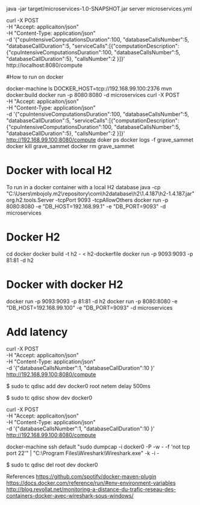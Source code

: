 java -jar target/microservices-1.0-SNAPSHOT.jar server microservices.yml

curl -X POST \
-H "Accept: applicaiton/json" \
-H "Content-Type: application/json" \
-d '{"cpuIntensiveComputationsDuration":100, "databaseCallsNumber":5, "databaseCallDuration":5, "serviceCalls":[{"computationDescription":{"cpuIntensiveComputationsDuration":100, "databaseCallsNumber":5, "databaseCallDuration":5}, "callsNumber":2 }]}' \
http://localhost:8080/compute



#How to run on docker

docker-machine ls
DOCKER_HOST=tcp://192.168.99.100:2376
mvn docker:build
docker run -p 8080:8080 -d microservices
curl -X POST \
-H "Accept: applicaiton/json" \
-H "Content-Type: application/json" \
-d '{"cpuIntensiveComputationsDuration":100, "databaseCallsNumber":5, "databaseCallDuration":5, "serviceCalls":[{"computationDescription":{"cpuIntensiveComputationsDuration":100, "databaseCallsNumber":5, "databaseCallDuration":5}, "callsNumber":2 }]}' \
http://192.168.99.100:8080/compute
doker ps
docker logs -f grave_sammet
docker kill grave_sammet
docker rm grave_sammet

# Docker with local H2
To run in a docker container with a local H2 database
java -cp "C:\Users\mbojoly\.m2\repository\com\h2database\h2\1.4.187\h2-1.4.187.jar" org.h2.tools.Server -tcpPort 9093 -tcpAllowOthers
docker run -p 8080:8080 -e "DB_HOST=192.168.99.1" -e "DB_PORT=9093" -d microservices

# Docker H2

cd docker
docker build -t h2 - < h2-dockerfile
docker run -p 9093:9093 -p 81:81 -d h2

# Docker with docker H2
docker run -p 9093:9093 -p 81:81 -d h2
docker run -p 8080:8080 -e "DB_HOST=192.168.99.100" -e "DB_PORT=9093" -d microservices


# Add latency

curl -X POST \
-H "Accept: applicaiton/json" \
-H "Content-Type: application/json" \
-d '{"databaseCallsNumber":1, "databaseCallDuration":10 }' \
http://192.168.99.100:8080/compute

$ sudo tc qdisc add dev docker0 root netem delay 500ms

$ sudo tc qdisc show dev docker0

curl -X POST \
-H "Accept: applicaiton/json" \
-H "Content-Type: application/json" \
-d '{"databaseCallsNumber":1, "databaseCallDuration":10 }' \
http://192.168.99.100:8080/compute

docker-machine ssh default "sudo dumpcap -i docker0 -P -w - -f 'not tcp port 22'" | "C:\Program Files\Wireshark\Wireshark.exe" -k -i -

$ sudo tc qdisc del root dev docker0


References
https://github.com/spotify/docker-maven-plugin
https://docs.docker.com/reference/run/#env-environment-variables
http://blog.revollat.net/monitoring-a-distance-du-trafic-reseau-des-containers-docker-avec-wireshark-sous-windows/
